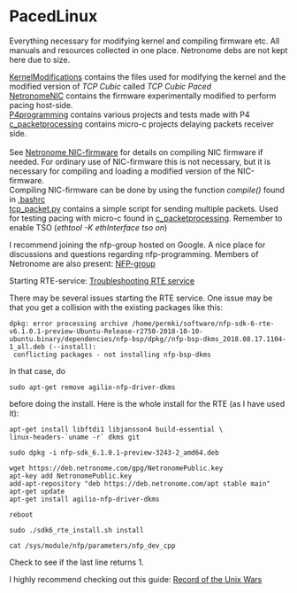 # PacedLinux
Everything necessary for modifying kernel and compiling firmware etc. 
All manuals and resources collected in one place.
Netronome debs are not kept here due to size.


[KernelModifications](https://github.com/Permki/PacedLinux/tree/main/ModifiedFiles) contains the files used for modifying the kernel and the modified version of *TCP Cubic* called *TCP Cubic Paced*\
[NetronomeNIC](https://github.com/Permki/PacedLinux/tree/main/NetronomeNIC) contains the firmware experimentally modified to perform pacing host-side.\
[P4programming](https://github.com/Permki/PacedLinux/tree/main/P4programming) contains various projects and tests made with P4\
[c_packetprocessing](https://github.com/Permki/PacedLinux/tree/main/c_packetprocessing) contains micro-c projects delaying packets receiver side.\
\
See [Netronome NIC-firmware](https://github.com/Netronome/nic-firmware/) for details on compiling NIC firmware if needed. 
For ordinary use of NIC-firmware this is not necessary, but it is necessary for compiling and loading a modified version of the NIC-firmware.\
Compiling NIC-firmware can be done by using the function _compile()_ found in [.bashrc](https://github.com/Permki/PacedLinux/blob/main/.bashrc)\
[tcp_packet.py](https://github.com/Permki/PacedLinux/blob/main/tcp_packet.py) contains a simple script for sending multiple packets. Used for testing pacing with micro-c found in [c_packetprocessing](https://github.com/Permki/PacedLinux/tree/main/c_packetprocessing). Remember to enable TSO (_ethtool -K ethInterface tso on_)

I recommend joining the nfp-group hosted on Google. A nice place for discussions and questions regarding nfp-programming. Members of Netronome are also present: [NFP-group](https://groups.google.com/g/open-nfp)

Starting RTE-service: [Troubleshooting RTE service](https://help.netronome.com/support/solutions/articles/36000152964-problems-starting-rte-service)

There may be several issues starting the RTE service. One issue may be that you get a collision with the existing packages like this:
```
dpkg: error processing archive /home/permki/software/nfp-sdk-6-rte-v6.1.0.1-preview-Ubuntu-Release-r2750-2018-10-10-ubuntu.binary/dependencies/nfp-bsp/dpkg//nfp-bsp-dkms_2018.08.17.1104-1_all.deb (--install):
 conflicting packages - not installing nfp-bsp-dkms
```
In that case, do 
```
sudo apt-get remove agilio-nfp-driver-dkms
```
before doing the install. 
Here is the whole install for the RTE (as I have used it):
```
apt-get install libftdi1 libjansson4 build-essential \
linux-headers-`uname -r` dkms git

sudo dpkg -i nfp-sdk_6.1.0.1-preview-3243-2_amd64.deb

wget https://deb.netronome.com/gpg/NetronomePublic.key
apt-key add NetronomePublic.key
add-apt-repository "deb https://deb.netronome.com/apt stable main"
apt-get update
apt-get install agilio-nfp-driver-dkms

reboot

sudo ./sdk6_rte_install.sh install

cat /sys/module/nfp/parameters/nfp_dev_cpp
```
Check to see if the last line returns 1. 

I highly recommend checking out this guide:
[Record of the Unix Wars](http://unixwars.blogspot.com/2019/05/programming-netronome-network-card.html)

